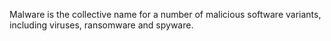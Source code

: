 Malware is the collective name for a number of malicious software variants, including viruses, ransomware and spyware. 
